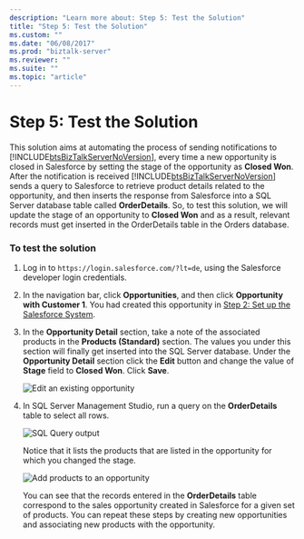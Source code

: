 ```yaml
---
description: "Learn more about: Step 5: Test the Solution"
title: "Step 5: Test the Solution"
ms.custom: ""
ms.date: "06/08/2017"
ms.prod: "biztalk-server"
ms.reviewer: ""
ms.suite: ""
ms.topic: "article"
---
```

# Step 5: Test the Solution
This solution aims at automating the process of sending notifications to [!INCLUDE[btsBizTalkServerNoVersion](../includes/btsbiztalkservernoversion-md.md)], every time a new opportunity is closed in Salesforce by setting the stage of the opportunity as **Closed Won**. After the notification is received [!INCLUDE[btsBizTalkServerNoVersion](../includes/btsbiztalkservernoversion-md.md)] sends a query to Salesforce to retrieve product details related to the opportunity, and then inserts the response from Salesforce into a SQL Server database table called **OrderDetails**. So, to test this solution, we will update the stage of an opportunity to **Closed Won** and as a result, relevant records must get inserted in the OrderDetails table in the Orders database.  
  
### To test the solution  
  
1. Log in to `https://login.salesforce.com/?lt=de`, using the Salesforce developer login credentials.  
  
2. In the navigation bar, click **Opportunities**, and then click **Opportunity with Customer 1**. You had created this opportunity in [Step 2: Set up the Salesforce System](../core/step-2-set-up-the-salesforce-system.md).  
  
3. In the **Opportunity Detail** section, take a note of the associated products in the **Products (Standard)** section. The values you under this section will finally get inserted into the SQL Server database. Under the **Opportunity Detail** section click the **Edit** button and change the value of **Stage** field to **Closed Won**. Click **Save**.  
  
    ![Edit an existing opportunity](../core/media/bts-sf-edit-opp.jpg "BTS_SF_Edit_Opp")  
  
4. In SQL Server Management Studio, run a query on the **OrderDetails** table to select all rows.  
  
    ![SQL Query output](../core/media/bts-sf-sql-query.jpg "BTS_SF_SQL_Query")  
  
    Notice that it lists the products that are listed in the opportunity for which you changed the stage.  
  
    ![Add products to an opportunity](../core/media/bts-sf-add-product.gif "BTS_SF_Add_Product")  
  
   You can see that the records entered in the **OrderDetails** table correspond to the sales opportunity created in Salesforce for a given set of products. You can repeat these steps by creating new opportunities and associating new products with the opportunity.
